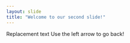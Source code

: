 ```yaml
---
layout: slide
title: "Welcome to our second slide!"
---
```

Replacement text
Use the left arrow to go back!
